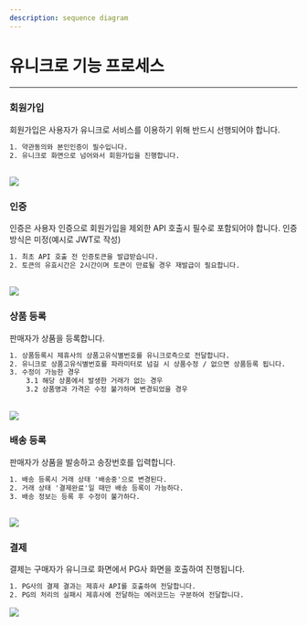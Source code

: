 ```yaml
---
description: sequence diagram
---
```


# 유니크로 기능 프로세스



***

### 회원가입

회원가입은 사용자가 유니크로 서비스를 이용하기 위해 반드시 선행되어야 합니다.

```html
1. 약관동의와 본인인증이 필수입니다.
2. 유니크로 화면으로 넘어와서 회원가입을 진행합니다.
```

## [![](https://mermaid.ink/img/pako:eNqNk89Kw0AQxl9l2JNCFet\_cyhY6sGb4DWXtVm12KaaJgcRQa1CsUU9tGA1LRFaqlBBbBQPPlF39x3cNInaNZXmkmUy32--mcweoXReI0hBBXJgET1NUhm8Y-CcqoN4cNrMG9B\_69JOizVv\_CBzbG677Kw7lUgw26HlEj\_t0gcbVjfWQYH4NPC7Cru\_6b-csOYFsLsqe32GCT\_InBrtuZMBSVLLwFRSgVkJJ170sg2seMqLNvB6jTU-Imip5FSEPQXmxsBB\_\_Wl3\_v0qVsGwXvDGvpeEqdA45GFhtdsqe1yi1ceR\_TpWQunCJ4peWhDJXwI0bVoGgjacJDXq\_TJFeD5aenD7xr86pY1XNYRZRouva5H0AOQV-B7CQR2QXLrp\_n6n7zRthZDPfjrAAJCnfY\_Bv6w\_F1bkkDjDiiVFOLlUByacEQz7chdGmlgJZIxtEB\_3QxYv35\_fEZeyoFc5JzTchfFUI4YOZzRxC098pgqMndJjqhIEUeNbGMra6pI1Y9FqrWvYZOsaRlxcZGyjbMFEkPYMvObh3oaKaZhkTApuOlB1vEXR3kV3A)](https://mermaid.live/edit#pako:eNqNk89Kw0AQxl9l2JNCFet\_cyhY6sGb4DWXtVm12KaaJgcRQa1CsUU9tGA1LRFaqlBBbBQPPlF39x3cNInaNZXmkmUy32--mcweoXReI0hBBXJgET1NUhm8Y-CcqoN4cNrMG9B\_69JOizVv\_CBzbG677Kw7lUgw26HlEj\_t0gcbVjfWQYH4NPC7Cru\_6b-csOYFsLsqe32GCT\_InBrtuZMBSVLLwFRSgVkJJ170sg2seMqLNvB6jTU-Imip5FSEPQXmxsBB\_\_Wl3\_v0qVsGwXvDGvpeEqdA45GFhtdsqe1yi1ceR\_TpWQunCJ4peWhDJXwI0bVoGgjacJDXq\_TJFeD5aenD7xr86pY1XNYRZRouva5H0AOQV-B7CQR2QXLrp\_n6n7zRthZDPfjrAAJCnfY\_Bv6w\_F1bkkDjDiiVFOLlUByacEQz7chdGmlgJZIxtEB\_3QxYv35\_fEZeyoFc5JzTchfFUI4YOZzRxC098pgqMndJjqhIEUeNbGMra6pI1Y9FqrWvYZOsaRlxcZGyjbMFEkPYMvObh3oaKaZhkTApuOlB1vEXR3kV3A)

### 인증

인증은 사용자 인증으로 회원가입을 제외한 API 호출시 필수로 포함되어야 합니다. 인증방식은 미정(예시로 JWT로 작성)

```html
1. 최초 API 호출 전 인증토큰을 발급받습니다.
2. 토큰의 유효시간은 2시간이며 토큰이 만료될 경우 재발급이 필요합니다.
```

## [![](https://mermaid.ink/img/pako:eNqNks9LAkEUx\_-Vx5wKVOjXZQ5CYoc6BQVd9jK5r5LctdbdQ4gHfxDFGnhQLBthA4kOBmIRBv1F7pv\_oVnUQ7ZBcxqG7\_fz3nzfK7Nc0UTGWQkvPbRzmM2LU0dYhg36UCCVfKfaMJlOkwxC\_0ZVh-GThO39XeCwloK9o0Og\_oSe-6CuA1UdAfXaNH6FFdVr0mNL1Qarc9aSfxmZzXBYT8HMBlSvqroE9dDR9BhANpOM6YnDRjwBpuPR9O1rBjp2UJxD-Nn4oYwQWqk6cvEh8geq-fJH91H1RToQ1dVhxPjQNv8H2IzLMhzJ6eR2aRagnRAzja3U71d1P6EPSb7OoTsI79rUbc3KBI3QH7IEs9CxRN7UC1COyhjMPUMLDcb11cQT4RVcgxl2RUu9C1O4uGPm3aLD-IkolDDBhOcWD67sHOOu4-FCNF-iuaryDSF8KcU)](https://mermaid.live/edit#pako:eNqNks9LAkEUx\_-Vx5wKVOjXZQ5CYoc6BQVd9jK5r5LctdbdQ4gHfxDFGnhQLBthA4kOBmIRBv1F7pv\_oVnUQ7ZBcxqG7\_fz3nzfK7Nc0UTGWQkvPbRzmM2LU0dYhg36UCCVfKfaMJlOkwxC\_0ZVh-GThO39XeCwloK9o0Og\_oSe-6CuA1UdAfXaNH6FFdVr0mNL1Qarc9aSfxmZzXBYT8HMBlSvqroE9dDR9BhANpOM6YnDRjwBpuPR9O1rBjp2UJxD-Nn4oYwQWqk6cvEh8geq-fJH91H1RToQ1dVhxPjQNv8H2IzLMhzJ6eR2aRagnRAzja3U71d1P6EPSb7OoTsI79rUbc3KBI3QH7IEs9CxRN7UC1COyhjMPUMLDcb11cQT4RVcgxl2RUu9C1O4uGPm3aLD-IkolDDBhOcWD67sHOOu4-FCNF-iuaryDSF8KcU)

### 상품 등록

판매자가 상품을 등록합니다.

```html
1. 상품등록시 제휴사의 상품고유식별번호를 유니크로측으로 전달합니다.
2. 유니크로 상품고유식별번호를 파라미터로 넘길 시 상품수정 / 없으면 상품등록 됩니다.
3. 수정이 가능한 경우 
    3.1 해당 상품에서 발생한 거래가 없는 경우
    3.2 상품명과 가격은 수정 불가하며 변경되었을 경우
```

## [![](https://mermaid.ink/img/pako:eNqVVEFP4kAY\_Stf5qQJNrK4uNsYEg0e9rbJXnsZ6bgSpbilPRhjsq4eGuFAdiFxSTGQaPSgCQIHTdw\_xMz8h52hpZTaovTUTt573\_u-93WOUaGsE6SiCvlhE6NA8kX83cQlzQDx4IJVNoHX6vT2ml3VvcPgcyWXYx2Xu0P2616FtALs7JT\_doD-eaTdNrBWg\_UfPE6Akxy3Q6sOP72nXRc2v34BFT7Ec2EpqMU6TToYpnyY97Xsa0f0oiXyWypklKntscaZC\_xvk7WfYjTyWysxNlVYSxSBUb83Grx4WjsmwfshJH0-F34F3udIPcHhTRc2dsxcpPHqNa\_dJTQWHjhIP2llTp3o5AV7Cpbs11MPFSeGHm5nxovHGg064pRV23RwTvsOv3wa9X4Cu3LoRUMM5B9r9d4f0MfAC-v2eKu2QCzZCHUmjKCNt02AlIpu8bt9jNmvJhq28lacWSUzl54UZFZZm0Pz40tITFrxSLQ-yZW1hzJFAU7J\_QTmXIq9EtnSixu5tItFKwyuKzO\_rS-4yGQ\_xSosNN3P0y2JISfNNr06jyaWC6VQiZglXNTFHXosjzVk7ZES0ZAqXnWyi-0DS0OacSKg9qGOLbKtF8W1itRdfFAhKYRtq\_ztyCgg1TJtMgH597CPOvkPH6jshg)](https://mermaid.live/edit#pako:eNqVVEFP4kAY\_Stf5qQJNrK4uNsYEg0e9rbJXnsZ6bgSpbilPRhjsq4eGuFAdiFxSTGQaPSgCQIHTdw\_xMz8h52hpZTaovTUTt573\_u-93WOUaGsE6SiCvlhE6NA8kX83cQlzQDx4IJVNoHX6vT2ml3VvcPgcyWXYx2Xu0P2616FtALs7JT\_doD-eaTdNrBWg\_UfPE6Akxy3Q6sOP72nXRc2v34BFT7Ec2EpqMU6TToYpnyY97Xsa0f0oiXyWypklKntscaZC\_xvk7WfYjTyWysxNlVYSxSBUb83Grx4WjsmwfshJH0-F34F3udIPcHhTRc2dsxcpPHqNa\_dJTQWHjhIP2llTp3o5AV7Cpbs11MPFSeGHm5nxovHGg064pRV23RwTvsOv3wa9X4Cu3LoRUMM5B9r9d4f0MfAC-v2eKu2QCzZCHUmjKCNt02AlIpu8bt9jNmvJhq28lacWSUzl54UZFZZm0Pz40tITFrxSLQ-yZW1hzJFAU7J\_QTmXIq9EtnSixu5tItFKwyuKzO\_rS-4yGQ\_xSosNN3P0y2JISfNNr06jyaWC6VQiZglXNTFHXosjzVk7ZES0ZAqXnWyi-0DS0OacSKg9qGOLbKtF8W1itRdfFAhKYRtq\_ztyCgg1TJtMgH597CPOvkPH6jshg)

### 배송 등록

판매자가 상품을 발송하고 송장번호를 입력합니다.

```html
1. 배송 등록시 거래 상태 '배송중'으로 변경된다.
2. 거래 상태 '결제완료'일 때만 배송 등록이 가능하다.
3. 배송 정보는 등록 후 수정이 불가하다.
```

## [![](https://mermaid.ink/img/pako:eNqlU01LAkEY\_isvc7FAJSuolhASO3QLuu5l3B1Lctdadw8hQmZEoAejhIpVFIQ6GKwfhwL7Q87sf2i23fzYtKT2tDM8X-8zvDkkZWSCBJQlpwZRJRJP4UMNK6IK\_MOSntHALlfoU4vVK-7l6BiKRlnDtM0-u2gLEAkDtSx21QR626HNGrDHO9Z9cTkjnMMxG7R0bRfatGnCzv4eCLA6mwtLIy\_WqNJeP-jB3NOyp-3T81vEYwKshcexgRULdtEE-6HKaq8zNOKx0IyYAqzPFYFh1xr2Bq5WQiP4eAJJ3y55Xo73OI4e59hVE7YTWtQ3eKlll5\_nDDZZODh5IuEffPzNc\_YY7LC\_tz5hTlR50Xq52IZPyhls2LFo\_R4C3pO1bgLMHHwO71ZHe-fD7vvC\_XOXTX9gt\_YJsynpqVf5rcyt\_2jP6ziy8idVFEQK0RSckvli5hwPEelHRCEiEvivTJLYSOsiEtU8hxonMtbJrpziu4qEJE5nSRBhQ88cnKkSEnTNIF8gb7k9VP4DFlgWLQ)](https://mermaid.live/edit#pako:eNqlU01LAkEY\_isvc7FAJSuolhASO3QLuu5l3B1Lctdadw8hQmZEoAejhIpVFIQ6GKwfhwL7Q87sf2i23fzYtKT2tDM8X-8zvDkkZWSCBJQlpwZRJRJP4UMNK6IK\_MOSntHALlfoU4vVK-7l6BiKRlnDtM0-u2gLEAkDtSx21QR626HNGrDHO9Z9cTkjnMMxG7R0bRfatGnCzv4eCLA6mwtLIy\_WqNJeP-jB3NOyp-3T81vEYwKshcexgRULdtEE-6HKaq8zNOKx0IyYAqzPFYFh1xr2Bq5WQiP4eAJJ3y55Xo73OI4e59hVE7YTWtQ3eKlll5\_nDDZZODh5IuEffPzNc\_YY7LC\_tz5hTlR50Xq52IZPyhls2LFo\_R4C3pO1bgLMHHwO71ZHe-fD7vvC\_XOXTX9gt\_YJsynpqVf5rcyt\_2jP6ziy8idVFEQK0RSckvli5hwPEelHRCEiEvivTJLYSOsiEtU8hxonMtbJrpziu4qEJE5nSRBhQ88cnKkSEnTNIF8gb7k9VP4DFlgWLQ)

### 결제

결제는 구매자가 유니크로 화면에서 PG사 화면을 호출하여 진행됩니다.

```html
1. PG사의 결제 결과는 제휴사 API를 호출하여 전달합니다.
2. PG의 처리의 실패시 제휴사에 전달하는 에러코드는 구분하여 전달합니다.
```

[![](https://mermaid.ink/img/pako:eNqtlVFr01AUx7\_K4T5t0AWzza7eh4GjIr4NfM1LbO60uKaaJQ8yBqvbpNA-iKy4jbRE3JyDCnWrY4KfKPfe7-C9SdrEcsPitE\_N6f\_8zj3\_nJ67jWpNiyCMtshrj9g1Uq2bzx2zYdggPmbNbToQ\_hjS81M2eB8Hp48Lq6ss8Lk\_Zm-HGHQNwsuRCAA7OWSX32LxVCDFfkA7bd4a0k8-PFx\_AhgWJ0lxDsyF30d0cMSCHr0al9JSkwDba\_EP7fhpPqkwQ50tVF3DsKSBOAI7uRAoYP0b9qUP\_F3AW6OIuOcDP-6JuIJYXVtQHB3DckGk7C-8-pVz1qyFIKF6Ppaed-nnbvGm72upf3dus5wL-aOxZw4xX2aU9Oe-eElCn-RInsjhPX86JJ1T3v1azJaytCUfPjtpIjsVy-xFTVWV2FZxM1e0ZPbu7GRFTVDYmMjiHuh1Oxzt\_hcbK9F05cJvsbHyrzby40N6McbwQIP1x\_JECYx3--zjgYIRJwhMJBcb5t4kM5sSRWbOqusqZXZxxb8KZbqBoqUCbHBAg7MsOq8PfWnqR\_wOhXf7tDPM70S9A\_XlwhzlcEqE\_K9nNqcg7LLBWeHplIiyEvFX60tfUXcCc6lKVuNHN-zan79l4PSKmoZKqEGchlm3xLW1LSEGcl-QBjEQFl8tsmF6m66BDHtHSL1XlumSR1Zd3GQIb5ibW6SETM9tPn1j1xB2HY9MRMnVl6h2fgMp\_7Zk)](https://mermaid.live/edit#pako:eNqtlVFr01AUx7\_K4T5t0AWzza7eh4GjIr4NfM1LbO60uKaaJQ8yBqvbpNA-iKy4jbRE3JyDCnWrY4KfKPfe7-C9SdrEcsPitE\_N6f\_8zj3\_nJ67jWpNiyCMtshrj9g1Uq2bzx2zYdggPmbNbToQ\_hjS81M2eB8Hp48Lq6ss8Lk\_Zm-HGHQNwsuRCAA7OWSX32LxVCDFfkA7bd4a0k8-PFx\_AhgWJ0lxDsyF30d0cMSCHr0al9JSkwDba\_EP7fhpPqkwQ50tVF3DsKSBOAI7uRAoYP0b9qUP\_F3AW6OIuOcDP-6JuIJYXVtQHB3DckGk7C-8-pVz1qyFIKF6Ppaed-nnbvGm72upf3dus5wL-aOxZw4xX2aU9Oe-eElCn-RInsjhPX86JJ1T3v1azJaytCUfPjtpIjsVy-xFTVWV2FZxM1e0ZPbu7GRFTVDYmMjiHuh1Oxzt\_hcbK9F05cJvsbHyrzby40N6McbwQIP1x\_JECYx3--zjgYIRJwhMJBcb5t4kM5sSRWbOqusqZXZxxb8KZbqBoqUCbHBAg7MsOq8PfWnqR\_wOhXf7tDPM70S9A\_XlwhzlcEqE\_K9nNqcg7LLBWeHplIiyEvFX60tfUXcCc6lKVuNHN-zan79l4PSKmoZKqEGchlm3xLW1LSEGcl-QBjEQFl8tsmF6m66BDHtHSL1XlumSR1Zd3GQIb5ibW6SETM9tPn1j1xB2HY9MRMnVl6h2fgMp\_7Zk)
